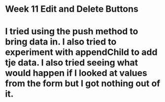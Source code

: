 # Week 11 Edit and Delete Buttons
# I tried using the push method to bring data in. I also tried to experiment with appendChild to add tje data. I also tried seeing what would happen if I looked at values from the form but I got nothing out of it.
